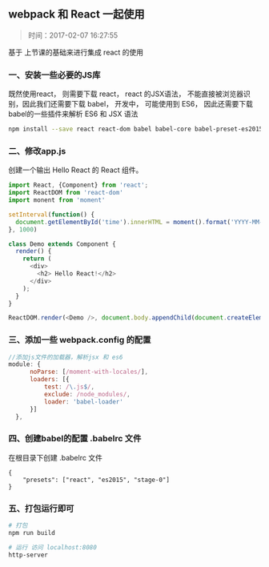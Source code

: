 ## webpack 和 React 一起使用
>时间：2017-02-07 16:27:55

基于 上节课的基础来进行集成 react 的使用

### 一、安装一些必要的JS库

既然使用react， 则需要下载 react，  react 的JSX语法， 不能直接被浏览器识别，因此我们还需要下载 babel， 开发中， 可能使用到 ES6， 因此还需要下载 babel的一些插件来解析 ES6 和 JSX 语法

```bash
npm install --save react react-dom babel babel-core babel-preset-es2015 babel-preset-react babel-preset-stage-0
```

### 二、修改app.js

创建一个输出 Hello React 的 React 组件。

```javascript
import React, {Component} from 'react';
import ReactDOM from 'react-dom'
import monent from 'moment'

setInterval(function() {
  document.getElementById('time').innerHTML = moment().format('YYYY-MM-DD HH:mm:ss')
}, 1000)

class Demo extends Component {
  render() {
    return (
      <div>
        <h2> Hello React!</h2>
      </div>
    );
  }
}

ReactDOM.render(<Demo />, document.body.appendChild(document.createElement('div')))
```

### 三、添加一些 webpack.config 的配置

```javascript
//添加js文件的加载器，解析jsx 和 es6
module: {
      noParse: [/moment-with-locales/],
      loaders: [{
          test: /\.js$/,
          exclude: /node_modules/,
          loader: 'babel-loader'
      }]
  },
```

### 四、创建babel的配置 .babelrc 文件
在根目录下创建 .babelrc 文件
```
{
    "presets": ["react", "es2015", "stage-0"]
}
```

### 五、打包运行即可

```bash
# 打包
npm run build

# 运行 访问 localhost:8080
http-server 

```
